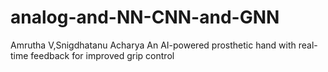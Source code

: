 # analog-and-NN-CNN-and-GNN
Amrutha V,Snigdhatanu Acharya
An AI-powered prosthetic hand with real-time feedback for improved grip control
